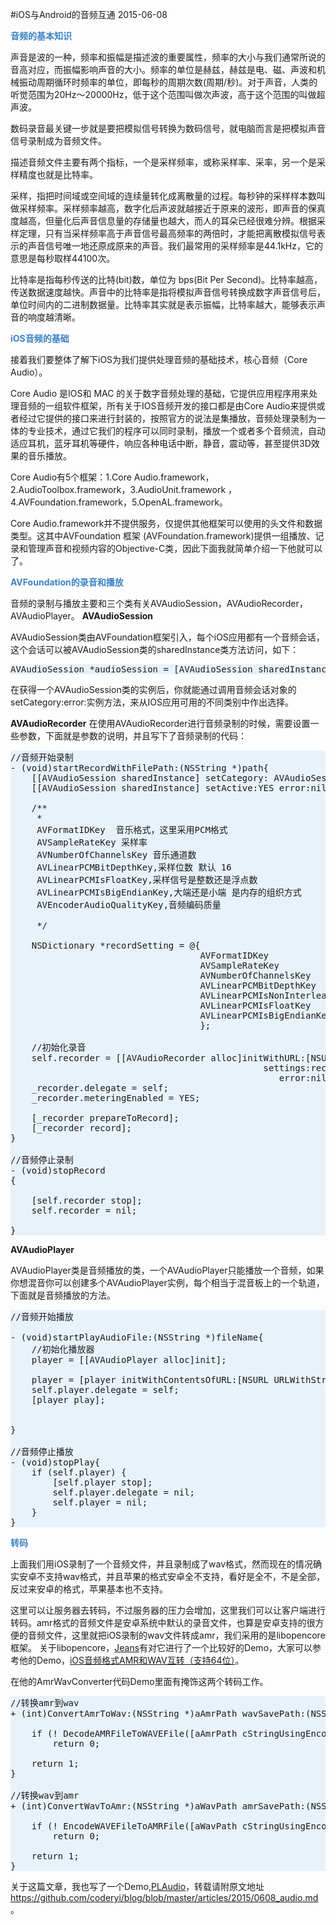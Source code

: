 #iOS与Android的音频互通
2015-06-08



<strong><span style="color: #3d82c6;">音频的基本知识</span></strong>


声音是波的一种，频率和振幅是描述波的重要属性，频率的大小与我们通常所说的音高对应，而振幅影响声音的大小。频率的单位是赫兹，赫兹是电、磁、声波和机械振动周期循环时频率的单位，即每秒的周期次数(周期/秒)。对于声音，人类的听觉范围为20Hz～20000Hz，低于这个范围叫做次声波，高于这个范围的叫做超声波。



数码录音最关键一步就是要把模拟信号转换为数码信号，就电脑而言是把模拟声音信号录制成为音频文件。

描述音频文件主要有两个指标，一个是采样频率，或称采样率、采率，另一个是采样精度也就是比特率。

采样，指把时间域或空间域的连续量转化成离散量的过程。每秒钟的采样样本数叫做采样频率。采样频率越高，数字化后声波就越接近于原来的波形，即声音的保真度越高，但量化后声音信息量的存储量也越大，而人的耳朵已经很难分辨。根据采样定理，只有当采样频率高于声音信号最高频率的两倍时，才能把离散模拟信号表示的声音信号唯一地还原成原来的声音。我们最常用的采样频率是44.1kHz，它的意思是每秒取样44100次。

比特率是指每秒传送的比特(bit)数，单位为 bps(Bit Per Second)。比特率越高，传送数据速度越快。声音中的比特率是指将模拟声音信号转换成数字声音信号后，单位时间内的二进制数据量。比特率其实就是表示振幅，比特率越大，能够表示声音的响度越清晰。

<strong><span style="color: #3d82c6;">iOS音频的基础</span></strong>

接着我们要整体了解下iOS为我们提供处理音频的基础技术，核心音频（Core Audio）。

Core Audio 是IOS和 MAC 的关于数字音频处理的基础，它提供应用程序用来处理音频的一组软件框架，所有关于IOS音频开发的接口都是由Core Audio来提供或者经过它提供的接口来进行封装的，按照官方的说法是集播放，音频处理录制为一体的专业技术，通过它我们的程序可以同时录制，播放一个或者多个音频流，自动适应耳机，蓝牙耳机等硬件，响应各种电话中断，静音，震动等，甚至提供3D效果的音乐播放。

Core Audio有5个框架：1.Core Audio.framework，2.AudioToolbox.framework，3.AudioUnit.framework ，4.AVFoundation.framework，5.OpenAL.framework。

Core Audio.framework并不提供服务，仅提供其他框架可以使用的头文件和数据类型。这其中AVFoundation 框架 (AVFoundation.framework)提供一组播放、记录和管理声音和视频内容的Objective-C类，因此下面我就简单介绍一下他就可以了。


<strong><span style="color: #3d82c6;">AVFoundation的录音和播放</span></strong>

音频的录制与播放主要和三个类有关AVAudioSession，AVAudioRecorder，AVAudioPlayer。
<strong>AVAudioSession</strong>

AVAudioSession类由AVFoundation框架引入，每个iOS应用都有一个音频会话，这个会话可以被AVAudioSession类的sharedInstance类方法访问，如下：
<pre lang="objc" style="background: #E8F2FB;">AVAudioSession *audioSession = [AVAudioSession sharedInstance];</pre>

在获得一个AVAudioSession类的实例后，你就能通过调用音频会话对象的setCategory:error:实例方法，来从IOS应用可用的不同类别中作出选择。

<strong>AVAudioRecorder</strong>
在使用AVAudioRecorder进行音频录制的时候，需要设置一些参数，下面就是参数的说明，并且写下了音频录制的代码：
<pre lang="objc" style="background: #E8F2FB;">//音频开始录制
- (void)startRecordWithFilePath:(NSString *)path{
    [[AVAudioSession sharedInstance] setCategory: AVAudioSessionCategoryPlayAndRecord error:nil];
    [[AVAudioSession sharedInstance] setActive:YES error:nil];

    /**
     *
     AVFormatIDKey  音乐格式，这里采用PCM格式
     AVSampleRateKey 采样率
     AVNumberOfChannelsKey 音乐通道数
     AVLinearPCMBitDepthKey,采样位数 默认 16
     AVLinearPCMIsFloatKey,采样信号是整数还是浮点数
     AVLinearPCMIsBigEndianKey,大端还是小端 是内存的组织方式
     AVEncoderAudioQualityKey,音频编码质量

     */

    NSDictionary *recordSetting = @{
                                    AVFormatIDKey               : @(kAudioFormatLinearPCM),
                                    AVSampleRateKey             : @(8000.f),
                                    AVNumberOfChannelsKey       : @(1),
                                    AVLinearPCMBitDepthKey      : @(16),
                                    AVLinearPCMIsNonInterleaved : @NO,
                                    AVLinearPCMIsFloatKey       : @NO,
                                    AVLinearPCMIsBigEndianKey   : @NO
                                    };

    //初始化录音
    self.recorder = [[AVAudioRecorder alloc]initWithURL:[NSURL URLWithString:path]
                                                settings:recordSetting
                                                   error:nil];
    _recorder.delegate = self;
    _recorder.meteringEnabled = YES;

    [_recorder prepareToRecord];
    [_recorder record];
}

//音频停止录制
- (void)stopRecord
{

    [self.recorder stop];
    self.recorder = nil;

}
</pre>

<strong>AVAudioPlayer</strong>

AVAudioPlayer类是音频播放的类，一个AVAudioPlayer只能播放一个音频，如果你想混音你可以创建多个AVAudioPlayer实例，每个相当于混音板上的一个轨道，下面就是音频播放的方法。
<pre lang="objc" style="background: #E8F2FB;">//音频开始播放

- (void)startPlayAudioFile:(NSString *)fileName{
    //初始化播放器
    player = [[AVAudioPlayer alloc]init];

    player = [player initWithContentsOfURL:[NSURL URLWithString:fileName] error:nil];
    self.player.delegate = self;
    [player play];


}

//音频停止播放
- (void)stopPlay{
    if (self.player) {
        [self.player stop];
        self.player.delegate = nil;
        self.player = nil;
    }
}
</pre>

<strong><span style="color: #3d82c6;">转码</span></strong>

上面我们用iOS录制了一个音频文件，并且录制成了wav格式，然而现在的情况确实安卓不支持wav格式，并且苹果的格式安卓全不支持，看好是全不，不是全部，反过来安卓的格式，苹果基本也不支持。

这里可以让服务器去转码，不过服务器的压力会增加，这里我们可以让客户端进行转码。amr格式的音频文件是安卓系统中默认的录音文件，也算是安卓支持的很方便的音频文件，这里就把iOS录制的wav文件转成amr，我们采用的是libopencore框架。
关于libopencore，<a title="Jeans" href="http://my.oschina.net/jeans">Jeans</a>有对它进行了一个比较好的Demo，大家可以参考他的Demo，<a title="iOS音频格式AMR和WAV互转（支持64位）" href="http://www.oschina.net/code/snippet_562429_12400">iOS音频格式AMR和WAV互转（支持64位）</a>。

在他的AmrWavConverter代码Demo里面有掩饰这两个转码工作。
<pre lang="objc" style="background: #E8F2FB;">//转换amr到wav
+ (int)ConvertAmrToWav:(NSString *)aAmrPath wavSavePath:(NSString *)aSavePath{

    if (! DecodeAMRFileToWAVEFile([aAmrPath cStringUsingEncoding:NSASCIIStringEncoding], [aSavePath cStringUsingEncoding:NSASCIIStringEncoding]))
        return 0;

    return 1;
}

//转换wav到amr
+ (int)ConvertWavToAmr:(NSString *)aWavPath amrSavePath:(NSString *)aSavePath{

    if (! EncodeWAVEFileToAMRFile([aWavPath cStringUsingEncoding:NSASCIIStringEncoding], [aSavePath cStringUsingEncoding:NSASCIIStringEncoding], 1, 16))
        return 0;

    return 1;
}
</pre>
关于这篇文章，我也写了一个Demo,<a title="PLAudio" href="https://github.com/coderyi/PLAudio">PLAudio</a>，转载请附原文地址<a title="https://github.com/coderyi/blog/blob/master/articles/2015/0608_audio.md" href="https://github.com/coderyi/blog/blob/master/articles/2015/0608_audio.md">https://github.com/coderyi/blog/blob/master/articles/2015/0608_audio.md</a> 。
